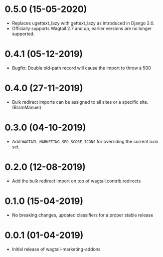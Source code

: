 # 0.5.0 (15-05-2020)

- Replaces ugettext_lazy with gettext_lazy as introduced in Django 2.0.
- Officially supports Wagtail 2.7 and up, earlier versions are no longer supported.

# 0.4.1 (05-12-2019)

- Bugfix: Double old-path record will cause the import to throw a 500

# 0.4.0 (27-11-2019)

- Bulk redirect imports can be assigned to all sites or a specific site. (BramManuel)

# 0.3.0 (04-10-2019)

- Add `WAGTAIL_MARKETING_SEO_SCORE_ICONS` for overriding the current icon set.

# 0.2.0 (12-08-2019)

- Add the bulk redirect import on top of wagtail.contrib.redirects

# 0.1.0 (15-04-2019)

- No breaking changes, updated classifiers for a proper stable release


# 0.0.1 (01-04-2019)

- Initial release of wagtail-marketing-addons
